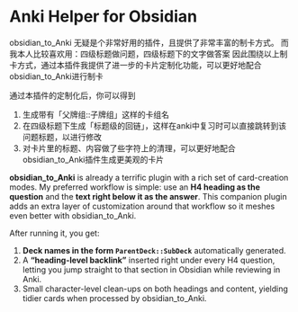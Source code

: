 # Anki Helper for Obsidian

obsidian_to_Anki 无疑是个非常好用的插件，且提供了非常丰富的制卡方式。
而我本人比较喜欢用：四级标题做问题，四级标题下的文字做答案
因此围绕以上制卡方式，通过本插件我提供了进一步的卡片定制化功能，可以更好地配合obsidian_to_Anki进行制卡

通过本插件的定制化后，你可以得到
1. 生成带有「父牌组::子牌组」这样的卡组名
2. 在四级标题下生成「标题级的回链」，这样在anki中复习时可以直接跳转到该问题标题，以进行修改
3. 对卡片里的标题、内容做了些字符上的清理，可以更好地配合obsidian_to_Anki插件生成更美观的卡片

**obsidian\_to\_Anki** is already a terrific plugin with a rich set of card-creation modes.
My preferred workflow is simple: use an **H4 heading as the question** and the **text right below it as the answer**.
This companion plugin adds an extra layer of customization around that workflow so it meshes even better with obsidian\_to\_Anki.

After running it, you get:

1. **Deck names in the form `ParentDeck::SubDeck`** automatically generated.
2. A **“heading-level backlink”** inserted right under every H4 question, letting you jump straight to that section in Obsidian while reviewing in Anki.
3. Small character-level clean-ups on both headings and content, yielding tidier cards when processed by obsidian\_to\_Anki.
